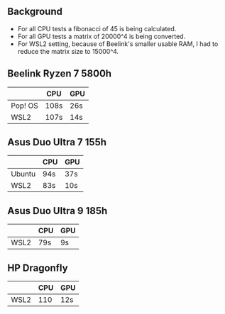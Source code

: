 ## Background
* For all CPU tests a fibonacci of 45 is being calculated.
* For all GPU tests a matrix of 20000^4 is being converted.
* For WSL2 setting, because of Beelink's smaller usable RAM, I had to reduce the matrix size to 15000^4.

## Beelink Ryzen 7 5800h
|         | CPU  | GPU |
|---------|------|-----|
| Pop! OS | 108s | 26s |
| WSL2    | 107s | 14s |

## Asus Duo Ultra 7 155h
|         | CPU | GPU |
|---------|-----|-----|
| Ubuntu  | 94s | 37s |
| WSL2    | 83s | 10s |

## Asus Duo Ultra 9 185h
|         | CPU | GPU |
|---------|-----|-----|
| WSL2    | 79s | 9s  |

## HP Dragonfly
|         | CPU | GPU |
|---------|-----|-----|
| WSL2    | 110 | 12s |
